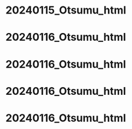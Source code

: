 # 20240115_Otsumu_html
# 20240116_Otsumu_html
# 20240116_Otsumu_html
# 20240116_Otsumu_html
# 20240116_Otsumu_html
